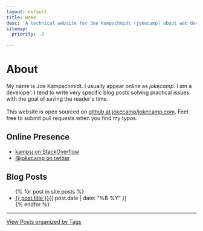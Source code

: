 ```yaml
---
layout: default
title: Home
desc: 'A technical website for Joe Kampschmidt (jokecamp) about web development and coding projects. I am a developer. I write code and occasionally blog.'
sitemap:
  priority: .8

---
```


# About

<div itemscope itemtype="http://data-vocabulary.org/Person">
My name is <span itemprop="name">Joe Kampschmidt</span>. I usually appear online as <em itemprop="nickname">jokecamp</em>. I am a <span itemprop='role'>developer</span>. I tend to write very specific blog posts solving practical issues with the goal of saving the reader's time.
</div>

<br>
<div>
This website is open sourced on <a href="https://github.com/jokecamp/jokecamp.com">github at jokecamp/jokecamp.com</a>. Feel free to submit pull requests when you find my typos.
</div>


## Online Presence

- <a rel="me" href="{{ site.stackoverflow }}" title="Joe's stackoverflow account - aka street credit">kampsj on StackOverflow</a>
- <a rel="me" href="{{ site.twitter }}" title="Joe's twitter account">@jokecamp on twitter</a>

## Blog Posts

<ul class="features">
{% for post in site.posts  %}
    <li><a href="{{ post.url }}">{{ post.title }}</a><span class="date">{{ post.date | date: "%B %Y"  }}</span></li>
{% endfor %}
</ul>
<hr>

<div class="center">
<a href="/tag/" title="View Posts by Tag">View Posts organized by Tags</a>
</div>
